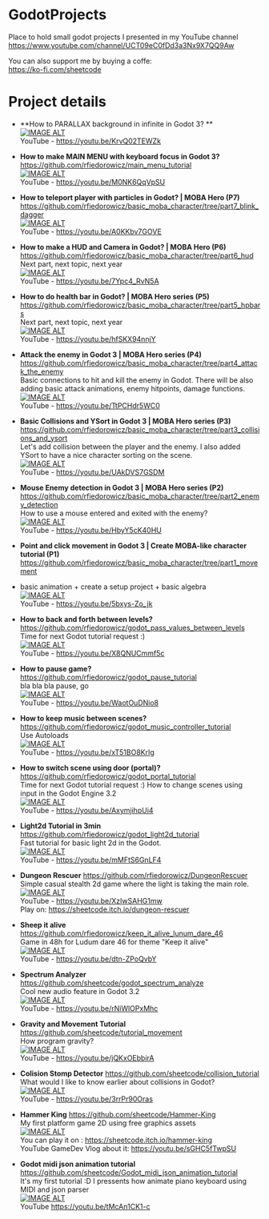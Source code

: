 # GodotProjects
Place to hold small godot projects I presented in my YouTube channel  
https://www.youtube.com/channel/UCT09eC0fDd3a3Nx9X7QQ9Aw

You can also support me by buying a coffe:  
https://ko-fi.com/sheetcode

# Project details  

- **How to PARALLAX background in infinite in Godot 3? **  
[![IMAGE ALT](https://img.youtube.com/vi/KrvQ02TEWZk/0.jpg)](https://www.youtube.com/watch?v=KrvQ02TEWZk)  
YouTube - https://youtu.be/KrvQ02TEWZk 

- **How to make MAIN MENU with keyboard focus in Godot 3?**  https://github.com/rfiedorowicz/main_menu_tutorial  
[![IMAGE ALT](https://img.youtube.com/vi/M0NK6QqVpSU/0.jpg)](https://www.youtube.com/watch?v=M0NK6QqVpSU)  
YouTube - https://youtu.be/M0NK6QqVpSU    

- **How to teleport player with particles in Godot? | MOBA Hero (P7)**  https://github.com/rfiedorowicz/basic_moba_character/tree/part7_blink_dagger  
[![IMAGE ALT](https://img.youtube.com/vi/A0KKbv7GOVE/0.jpg)](https://www.youtube.com/watch?v=A0KKbv7GOVE)  
YouTube - https://youtu.be/A0KKbv7GOVE   

- **How to make a HUD and Camera in Godot? | MOBA Hero (P6)**  https://github.com/rfiedorowicz/basic_moba_character/tree/part6_hud  
Next part, next topic, next year   
[![IMAGE ALT](https://img.youtube.com/vi/7Ypc4_RvN5A/0.jpg)](https://www.youtube.com/watch?v=7Ypc4_RvN5A)  
YouTube - https://youtu.be/7Ypc4_RvN5A 

- **How to do health bar in Godot? | MOBA Hero series (P5)**  https://github.com/rfiedorowicz/basic_moba_character/tree/part5_hpbars  
Next part, next topic, next year   
[![IMAGE ALT](https://img.youtube.com/vi/hfSKX94nnjY/0.jpg)](https://www.youtube.com/watch?v=hfSKX94nnjY)  
YouTube - https://youtu.be/hfSKX94nnjY 

- **Attack the enemy in Godot 3 | MOBA Hero series (P4)**  https://github.com/rfiedorowicz/basic_moba_character/tree/part4_attack_the_enemy  
Basic connections to hit and kill the enemy in Godot. There will be also adding basic attack animations, enemy hitpoints, damage functions.  
[![IMAGE ALT](https://img.youtube.com/vi/TtPCHdr5WC0/0.jpg)](https://www.youtube.com/watch?v=TtPCHdr5WC0)  
YouTube - https://youtu.be/TtPCHdr5WC0 

- **Basic Collisions and YSort in Godot 3 | MOBA Hero series (P3)**  https://github.com/rfiedorowicz/basic_moba_character/tree/part3_collisions_and_ysort  
Let's add collision between the player and the enemy. I also added YSort to have a nice character sorting on the scene.  
[![IMAGE ALT](https://img.youtube.com/vi/UAkDVS7GSDM/0.jpg)](https://www.youtube.com/watch?v=UAkDVS7GSDM)  
YouTube - https://youtu.be/UAkDVS7GSDM 

- **Mouse Enemy detection in Godot 3 | MOBA Hero series (P2)**  https://github.com/rfiedorowicz/basic_moba_character/tree/part2_enemy_detection  
How to use a mouse entered and exited with the enemy?  
[![IMAGE ALT](https://img.youtube.com/vi/HbyY5cK40HU/0.jpg)](https://www.youtube.com/watch?v=HbyY5cK40HU)  
YouTube - https://youtu.be/HbyY5cK40HU

- **Point and click movement in Godot 3 | Create MOBA-like character tutorial (P1)**  https://github.com/rfiedorowicz/basic_moba_character/tree/part1_movement  
+ basic animation + create a setup project + basic algebra  
[![IMAGE ALT](https://img.youtube.com/vi/5bxys-Zo_jk/0.jpg)](https://www.youtube.com/watch?v=5bxys-Zo_jk)  
YouTube - https://youtu.be/5bxys-Zo_jk

- **How to back and forth between levels?**  https://github.com/rfiedorowicz/godot_pass_values_between_levels  
Time for next Godot tutorial request :)  
[![IMAGE ALT](https://img.youtube.com/vi/X8QNUCmmf5c/0.jpg)](https://www.youtube.com/watch?v=X8QNUCmmf5c)  
YouTube - https://youtu.be/X8QNUCmmf5c

- **How to pause game?**  https://github.com/rfiedorowicz/godot_pause_tutorial  
bla bla bla pause, go  
[![IMAGE ALT](https://img.youtube.com/vi/WaotOuDNio8/0.jpg)](https://www.youtube.com/watch?v=WaotOuDNio8 )  
YouTube - https://youtu.be/WaotOuDNio8   

- **How to keep music between scenes?**  https://github.com/rfiedorowicz/godot_music_controller_tutorial  
Use Autoloads  
[![IMAGE ALT](https://img.youtube.com/vi/xT51BO8KrIg/0.jpg)](https://www.youtube.com/watch?v=xT51BO8KrIg )  
YouTube - https://youtu.be/xT51BO8KrIg   

- **How to switch scene using door (portal)?**  https://github.com/rfiedorowicz/godot_portal_tutorial  
Time for next Godot tutorial request :) How to change scenes using input in the Godot Engine 3.2  
[![IMAGE ALT](https://img.youtube.com/vi/AxymjihpUi4/0.jpg)](https://www.youtube.com/watch?v=AxymjihpUi4 )  
YouTube - https://youtu.be/AxymjihpUi4   


- **Light2d Tutorial in 3min**  https://github.com/rfiedorowicz/godot_light2d_tutorial  
Fast tutorial for basic light 2d in the Godot.  
[![IMAGE ALT](https://img.youtube.com/vi/mMFtS6GnLF4/0.jpg)](https://www.youtube.com/watch?v=mMFtS6GnLF4 )  
YouTube - https://youtu.be/mMFtS6GnLF4   

- **Dungeon Rescuer**  https://github.com/rfiedorowicz/DungeonRescuer  
Simple casual stealth 2d game where the light is taking the main role.  
[![IMAGE ALT](https://img.youtube.com/vi/XzIwSAHG1mw/0.jpg)](https://www.youtube.com/watch?v=XzIwSAHG1mw)  
YouTube - https://youtu.be/XzIwSAHG1mw  
Play on: https://sheetcode.itch.io/dungeon-rescuer

- **Sheep it alive**  https://github.com/rfiedorowicz/keep_it_alive_lunum_dare_46  
Game in 48h for Ludum dare 46 for theme "Keep it alive"  
[![IMAGE ALT](https://img.youtube.com/vi/dtn-ZPoQvbY/0.jpg)](https://www.youtube.com/watch?v=dtn-ZPoQvbY)  
YouTube - https://youtu.be/dtn-ZPoQvbY

- **Spectrum Analyzer**  https://github.com/sheetcode/godot_spectrum_analyze  
Cool new audio feature in Godot 3.2  
[![IMAGE ALT](https://img.youtube.com/vi/rNiWlOPxMhc/0.jpg)](https://www.youtube.com/watch?v=rNiWlOPxMhc)  
YouTube - https://youtu.be/rNiWlOPxMhc

- **Gravity and Movement Tutorial**  https://github.com/sheetcode/tutorial_movement  
How program gravity?  
[![IMAGE ALT](https://img.youtube.com/vi/jQKxOEbbirA/0.jpg)](https://www.youtube.com/watch?v=jQKxOEbbirA)  
YouTube - https://youtu.be/jQKxOEbbirA

- **Colision Stomp Detector**  https://github.com/sheetcode/collision_tutorial  
What would I like to know earlier about collisions in Godot?   
[![IMAGE ALT](https://img.youtube.com/vi/3rrPr90Oras/0.jpg)](https://www.youtube.com/watch?v=3rrPr90Oras)  
YouTube - https://youtu.be/3rrPr90Oras

- **Hammer King**  https://github.com/sheetcode/Hammer-King  
My first platform game 2D using free graphics assets  
[![IMAGE ALT](https://img.youtube.com/vi/sGHC5fTwpSU/0.jpg)](https://www.youtube.com/watch?v=sGHC5fTwpSU)  
You can play it on : https://sheetcode.itch.io/hammer-king  
YouTube GameDev Vlog about it: https://youtu.be/sGHC5fTwpSU

- **Godot midi json animation tutorial**  https://github.com/sheetcode/Godot_midi_json_animation_tutorial  
  It's my first tutorial :D I pressents how animate piano keyboard using MIDI and json parser  
[![IMAGE ALT](https://img.youtube.com/vi/tMcAn1CK1-c/0.jpg)](https://www.youtube.com/watch?v=tMcAn1CK1-c)  
  YouTube https://youtu.be/tMcAn1CK1-c


